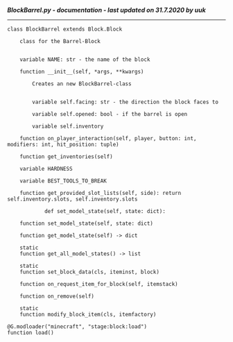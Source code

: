 ***BlockBarrel.py - documentation - last updated on 31.7.2020 by uuk***
___

    class BlockBarrel extends Block.Block
        
        class for the Barrel-Block


        variable NAME: str - the name of the block

        function __init__(self, *args, **kwargs)
            
            Creates an new BlockBarrel-class


            variable self.facing: str - the direction the block faces to

            variable self.opened: bool - if the barrel is open

            variable self.inventory

        function on_player_interaction(self, player, button: int, modifiers: int, hit_position: tuple)

        function get_inventories(self)

        variable HARDNESS

        variable BEST_TOOLS_TO_BREAK

        function get_provided_slot_lists(self, side): return self.inventory.slots, self.inventory.slots
                
                def set_model_state(self, state: dict):

        function set_model_state(self, state: dict)

        function get_model_state(self) -> dict

        static
        function get_all_model_states() -> list

        static
        function set_block_data(cls, iteminst, block)

        function on_request_item_for_block(self, itemstack)

        function on_remove(self)

        static
        function modify_block_item(cls, itemfactory)

    @G.modloader("minecraft", "stage:block:load")
    function load()